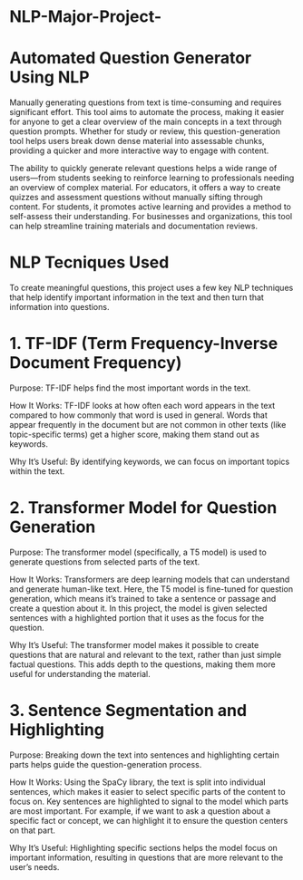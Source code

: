 # NLP-Major-Project-
# Automated Question Generator Using NLP 

Manually generating questions from text is time-consuming and requires significant effort. This tool aims to automate the process, making it easier for anyone to get a clear overview of the main concepts in a text through question prompts. Whether for study or review, this question-generation tool helps users break down dense material into assessable chunks, providing a quicker and more interactive way to engage with content.


The ability to quickly generate relevant questions helps a wide range of users—from students seeking to reinforce learning to professionals needing an overview of complex material. For educators, it offers a way to create quizzes and assessment questions without manually sifting through content. For students, it promotes active learning and provides a method to self-assess their understanding. For businesses and organizations, this tool can help streamline training materials and documentation reviews. 

# NLP Tecniques Used

To create meaningful questions, this project uses a few key NLP techniques that help identify important information in the text and then turn that information into questions. 

# 1. TF-IDF (Term Frequency-Inverse Document Frequency)
Purpose: TF-IDF helps find the most important words in the text.

How It Works: TF-IDF looks at how often each word appears in the text compared to how commonly that word is used in general. Words that appear frequently in the document but are not common in other texts (like topic-specific terms) get a higher score, making them stand out as keywords.

Why It’s Useful: By identifying keywords, we can focus on important topics within the text. 

# 2. Transformer Model for Question Generation
Purpose: The transformer model (specifically, a T5 model) is used to generate questions from selected parts of the text.

How It Works: Transformers are deep learning models that can understand and generate human-like text. Here, the T5 model is fine-tuned for question generation, which means it’s trained to take a sentence or passage and create a question about it. In this project, the model is given selected sentences with a highlighted portion that it uses as the focus for the question.

Why It’s Useful: The transformer model makes it possible to create questions that are natural and relevant to the text, rather than just simple factual questions. This adds depth to the questions, making them more useful for understanding the material.

# 3. Sentence Segmentation and Highlighting
Purpose: Breaking down the text into sentences and highlighting certain parts helps guide the question-generation process.

How It Works: Using the SpaCy library, the text is split into individual sentences, which makes it easier to select specific parts of the content to focus on. Key sentences are highlighted to signal to the model which parts are most important. For example, if we want to ask a question about a specific fact or concept, we can highlight it to ensure the question centers on that part.

Why It’s Useful: Highlighting specific sections helps the model focus on important information, resulting in questions that are more relevant to the user’s needs.




